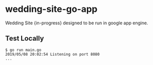 # wedding-site-go-app
Wedding Site {in-progress} designed to be run in google app engine.

## Test Locally

```console
$ go run main.go
2019/05/08 20:02:54 Listening on port 8080
...
```
